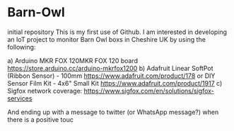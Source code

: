 # Barn-Owl

initial repository This is my first use of Github. I am interested in developing an IoT project to monitor Barn Owl boxs in Cheshire UK by using the following:

a) Arduino MKR FOX 120MKR FOX 120 board https://store.arduino.cc/arduino-mkrfox1200 b) Adafruit Linear SoftPot (Ribbon Sensor) - 100mm https://www.adafruit.com/product/178 or DIY Sensor Film Kit - 4x6" Small Kit https://www.adafruit.com/product/1917 c) Sigfox network coverage: https://www.sigfox.com/en/solutions/sigfox-services

And ending up with a message to twitter (or WhatsApp message?) when there is a positive touc
